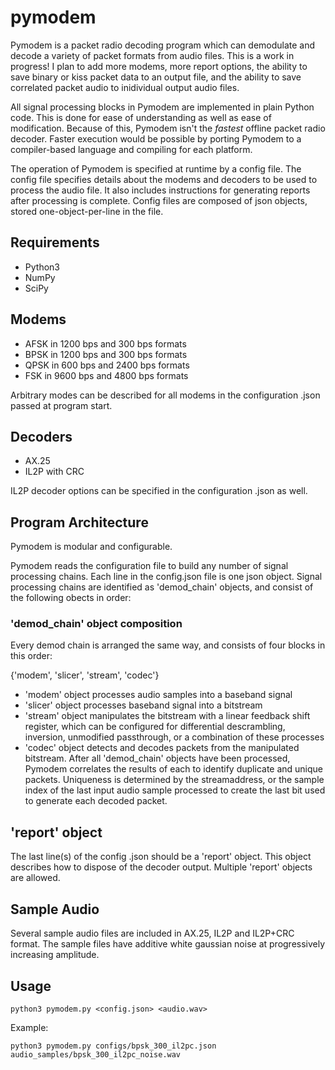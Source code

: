 # pymodem
Pymodem is a packet radio decoding program which can demodulate and decode a variety of packet formats from audio files. This is a work in progress! I plan to add more modems, more report options, the ability to save binary or kiss packet data to an output file, and the ability to save correlated packet audio to inidividual output audio files.

All signal processing blocks in Pymodem are implemented in plain Python code. This is done for ease of understanding as well as ease of modification. Because of this, Pymodem isn't the *fastest* offline packet radio decoder. Faster execution would be possible by porting Pymodem to a compiler-based language and compiling for each platform.  

The operation of Pymodem is specified at runtime by a config file. The config file specifies details about the modems and decoders to be used to process the audio file. It also includes instructions for generating reports after processing is complete. Config files are composed of json objects, stored one-object-per-line in the file.

## Requirements
- Python3
- NumPy
- SciPy

## Modems
- AFSK in 1200 bps and 300 bps formats
- BPSK in 1200 bps and 300 bps formats
- QPSK in 600 bps and 2400 bps formats
- FSK in 9600 bps and 4800 bps formats

Arbitrary modes can be described for all modems in the configuration .json passed at program start.

## Decoders
- AX.25
- IL2P with CRC

IL2P decoder options can be specified in the configuration .json as well.

## Program Architecture
Pymodem is modular and configurable.

Pymodem reads the configuration file to build any number of signal processing chains. Each line in the config.json file is one json object. Signal processing chains are identified as 'demod_chain' objects, and consist of the following obects in order:
### 'demod_chain' object composition
Every demod chain is arranged the same way, and consists of four blocks in this order:

{'modem', 'slicer', 'stream', 'codec'}
- 'modem' object processes audio samples into a baseband signal
- 'slicer' object processes baseband signal into a bitstream
- 'stream' object manipulates the bitstream with a linear feedback shift register, which can be configured for differential descrambling, inversion, unmodified passthrough, or a combination of these processes
- 'codec' object detects and decodes packets from the manipulated bitstream. 
After all 'demod_chain' objects have been processed, Pymodem correlates the results of each to identify duplicate and unique packets. Uniqueness is determined by the streamaddress, or the sample index of the last input audio sample processed to create the last bit used to generate each decoded packet.
## 'report' object
The last line(s) of the config .json should be a 'report' object. This object describes how to dispose of the decoder output. Multiple 'report' objects are allowed.

## Sample Audio
Several sample audio files are included in AX.25, IL2P and IL2P+CRC format. The sample files have additive white gaussian noise at progressively increasing amplitude.

## Usage
```
python3 pymodem.py <config.json> <audio.wav>

```
Example:
```
python3 pymodem.py configs/bpsk_300_il2pc.json audio_samples/bpsk_300_il2pc_noise.wav
```

